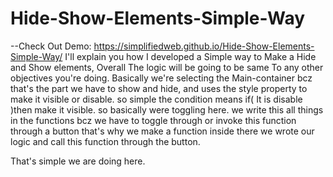 # Hide-Show-Elements-Simple-Way
--Check Out Demo: https://simplifiedweb.github.io/Hide-Show-Elements-Simple-Way/
I'll explain you how I developed a Simple way to Make a Hide and Show elements, Overall The logic will be going to be same To any other objectives you're doing.
Basically we're selecting the Main-container bcz that's the part we have to show and hide, and uses the style property 
to make it visible or disable. so simple the condition means if( It is disable )then make it visible. 
so basically were toggling here.
we write this all things in the functions bcz we have to toggle through or invoke this function through a button
that's why we make a function inside there we wrote our logic and call this function through the button.

That's simple we are doing here.
